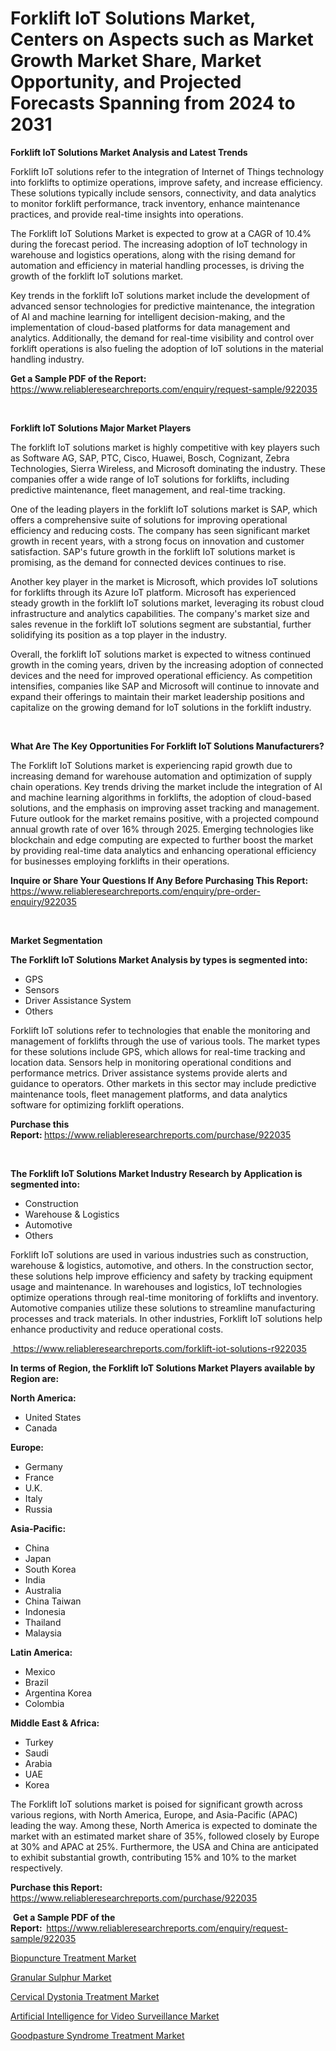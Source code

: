 <p><h1>Forklift IoT Solutions Market, Centers on Aspects such as Market Growth Market Share, Market Opportunity, and Projected Forecasts Spanning from 2024 to 2031</h1></p><p><strong>Forklift IoT Solutions Market Analysis and Latest Trends</strong></p>
<p><p>Forklift IoT solutions refer to the integration of Internet of Things technology into forklifts to optimize operations, improve safety, and increase efficiency. These solutions typically include sensors, connectivity, and data analytics to monitor forklift performance, track inventory, enhance maintenance practices, and provide real-time insights into operations.</p><p>The Forklift IoT Solutions Market is expected to grow at a CAGR of 10.4% during the forecast period. The increasing adoption of IoT technology in warehouse and logistics operations, along with the rising demand for automation and efficiency in material handling processes, is driving the growth of the forklift IoT solutions market.</p><p>Key trends in the forklift IoT solutions market include the development of advanced sensor technologies for predictive maintenance, the integration of AI and machine learning for intelligent decision-making, and the implementation of cloud-based platforms for data management and analytics. Additionally, the demand for real-time visibility and control over forklift operations is also fueling the adoption of IoT solutions in the material handling industry.</p></p>
<p><strong>Get a Sample PDF of the Report:&nbsp;</strong> <a href="https://www.reliableresearchreports.com/enquiry/request-sample/922035">https://www.reliableresearchreports.com/enquiry/request-sample/922035</a></p>
<p>&nbsp;</p>
<p><strong>Forklift IoT Solutions Major Market Players</strong></p>
<p><p>The forklift IoT solutions market is highly competitive with key players such as Software AG, SAP, PTC, Cisco, Huawei, Bosch, Cognizant, Zebra Technologies, Sierra Wireless, and Microsoft dominating the industry. These companies offer a wide range of IoT solutions for forklifts, including predictive maintenance, fleet management, and real-time tracking.</p><p>One of the leading players in the forklift IoT solutions market is SAP, which offers a comprehensive suite of solutions for improving operational efficiency and reducing costs. The company has seen significant market growth in recent years, with a strong focus on innovation and customer satisfaction. SAP's future growth in the forklift IoT solutions market is promising, as the demand for connected devices continues to rise.</p><p>Another key player in the market is Microsoft, which provides IoT solutions for forklifts through its Azure IoT platform. Microsoft has experienced steady growth in the forklift IoT solutions market, leveraging its robust cloud infrastructure and analytics capabilities. The company's market size and sales revenue in the forklift IoT solutions segment are substantial, further solidifying its position as a top player in the industry.</p><p>Overall, the forklift IoT solutions market is expected to witness continued growth in the coming years, driven by the increasing adoption of connected devices and the need for improved operational efficiency. As competition intensifies, companies like SAP and Microsoft will continue to innovate and expand their offerings to maintain their market leadership positions and capitalize on the growing demand for IoT solutions in the forklift industry.</p></p>
<p>&nbsp;</p>
<p><strong>What Are The Key Opportunities For Forklift IoT Solutions Manufacturers?</strong></p>
<p><p>The Forklift IoT Solutions market is experiencing rapid growth due to increasing demand for warehouse automation and optimization of supply chain operations. Key trends driving the market include the integration of AI and machine learning algorithms in forklifts, the adoption of cloud-based solutions, and the emphasis on improving asset tracking and management. Future outlook for the market remains positive, with a projected compound annual growth rate of over 16% through 2025. Emerging technologies like blockchain and edge computing are expected to further boost the market by providing real-time data analytics and enhancing operational efficiency for businesses employing forklifts in their operations.</p></p>
<p><strong>Inquire or Share Your Questions If Any Before Purchasing This Report:</strong> <a href="https://www.reliableresearchreports.com/enquiry/pre-order-enquiry/922035">https://www.reliableresearchreports.com/enquiry/pre-order-enquiry/922035</a></p>
<p>&nbsp;</p>
<p><strong>Market Segmentation</strong></p>
<p><strong>The Forklift IoT Solutions Market Analysis by types is segmented into:</strong></p>
<p><ul><li>GPS</li><li>Sensors</li><li>Driver Assistance System</li><li>Others</li></ul></p>
<p><p>Forklift IoT solutions refer to technologies that enable the monitoring and management of forklifts through the use of various tools. The market types for these solutions include GPS, which allows for real-time tracking and location data. Sensors help in monitoring operational conditions and performance metrics. Driver assistance systems provide alerts and guidance to operators. Other markets in this sector may include predictive maintenance tools, fleet management platforms, and data analytics software for optimizing forklift operations.</p></p>
<p><strong>Purchase this Report:&nbsp;</strong><a href="https://www.reliableresearchreports.com/purchase/922035">https://www.reliableresearchreports.com/purchase/922035</a></p>
<p>&nbsp;</p>
<p><strong>The Forklift IoT Solutions Market Industry Research by Application is segmented into:</strong></p>
<p><ul><li>Construction</li><li>Warehouse & Logistics</li><li>Automotive</li><li>Others</li></ul></p>
<p><p>Forklift IoT solutions are used in various industries such as construction, warehouse & logistics, automotive, and others. In the construction sector, these solutions help improve efficiency and safety by tracking equipment usage and maintenance. In warehouses and logistics, IoT technologies optimize operations through real-time monitoring of forklifts and inventory. Automotive companies utilize these solutions to streamline manufacturing processes and track materials. In other industries, Forklift IoT solutions help enhance productivity and reduce operational costs.</p></p>
<p><a href="https://www.reliableresearchreports.com/forklift-iot-solutions-r922035">&nbsp;https://www.reliableresearchreports.com/forklift-iot-solutions-r922035</a></p>
<p><strong>In terms of Region, the Forklift IoT Solutions Market Players available by Region are:</strong></p>
<p>
    <p> <strong> North America: </strong>
        <ul>
            <li>United States</li>
            <li>Canada</li>
        </ul>
        </p> 
    <p> <strong> Europe: </strong>
        <ul>
            <li>Germany</li>
            <li>France</li>
            <li>U.K.</li>
            <li>Italy</li>
            <li>Russia</li>
        </ul>
        </p> 
    <p> <strong> Asia-Pacific: </strong>
        <ul>
            <li>China</li>
            <li>Japan</li>
            <li>South Korea</li>
            <li>India</li>
            <li>Australia</li>
            <li>China Taiwan</li>
            <li>Indonesia</li>
            <li>Thailand</li>
            <li>Malaysia</li>
        </ul>
        </p> 
    <p> <strong> Latin America: </strong>
        <ul>
            <li>Mexico</li>
            <li>Brazil</li>
            <li>Argentina Korea</li>
            <li>Colombia</li>
        </ul>
        </p> 
    <p> <strong> Middle East & Africa: </strong>
        <ul>
            <li>Turkey</li>
            <li>Saudi</li>
            <li>Arabia</li>
            <li>UAE</li>
            <li>Korea</li>
        </ul>
    </p>
    </p>
<p><p>The Forklift IoT solutions market is poised for significant growth across various regions, with North America, Europe, and Asia-Pacific (APAC) leading the way. Among these, North America is expected to dominate the market with an estimated market share of 35%, followed closely by Europe at 30% and APAC at 25%. Furthermore, the USA and China are anticipated to exhibit substantial growth, contributing 15% and 10% to the market respectively.</p></p>
<p><strong>Purchase this Report: </strong><a href="https://www.reliableresearchreports.com/purchase/922035">https://www.reliableresearchreports.com/purchase/922035</a></p>
<p>&nbsp;<strong>Get a Sample PDF of the Report:&nbsp;&nbsp;</strong><a href="https://www.reliableresearchreports.com/enquiry/request-sample/922035">https://www.reliableresearchreports.com/enquiry/request-sample/922035</a></p>
<p><strong></strong></p>
<p><p><a href="https://github.com/jakobeblake56/Market-Research-Report-List-1/blob/main/biopuncture-treatment-market.md">Biopuncture Treatment Market</a></p><p><a href="https://www.linkedin.com/pulse/exploring-granular-sulphur-market-dynamics-global-trends-r0c1c?trackingId=R9HdbK%2BPTqqdKsZlrzbAqQ%3D%3D">Granular Sulphur Market</a></p><p><a href="https://github.com/julian6Skinner/Market-Research-Report-List-1/blob/main/cervical-dystonia-treatment-market.md">Cervical Dystonia Treatment Market</a></p><p><a href="https://github.com/JosephWillisbXXgf/Market-Research-Report-List-1/blob/main/artificial-intelligence-for-video-surveillance-market.md">Artificial Intelligence for Video Surveillance Market</a></p><p><a href="https://github.com/mandarincruisesvn/Market-Research-Report-List-1/blob/main/goodpasture-syndrome-treatment-market.md">Goodpasture Syndrome Treatment Market</a></p></p>
